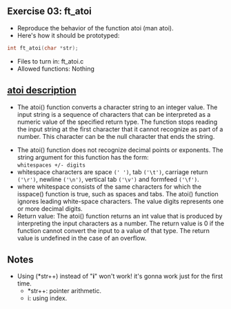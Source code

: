 ## Exercise 03: ft_atoi
+ Reproduce the behavior of the function atoi (man atoi).
+ Here's how it should be prototyped:
```C
int	ft_atoi(char *str);
```
+ Files to turn in: ft_atoi.c
+ Allowed functions: Nothing

## [atoi  description](https://www.ibm.com/docs/en/i/7.4?topic=functions-atoi-convert-character-string-integer)
+ The atoi() function converts a character string to an integer value. The input string is a sequence of characters that can be interpreted as a numeric value of the specified return type. The function stops reading the input string at the first character that it cannot recognize as part of a number. This character can be the null character that ends the string.
* The atoi() function does not recognize decimal points or exponents. The string argument for this function has the form:\
	`whitespaces +/- digits`
* whitespace characters are space `(' ')`, tab `('\t')`, carriage return `('\r')`, newline `('\n')`, vertical tab `('\v')` and formfeed `('\f')`.
* where whitespace consists of the same characters for which the isspace() function is true, such as spaces and tabs. The atoi() function ignores leading white-space characters. The value digits represents one or more decimal digits.
* Return value: The atoi() function returns an int value that is produced by interpreting the input characters as a number. The return value is 0 if the function cannot convert the input to a value of that type. The return value is undefined in the case of an overflow.

## Notes
- Using (\*str++) instead of "**i**" won't work! it's gonna work just for the first time.
	- \*str++: pointer arithmetic.
	- i: using index.
